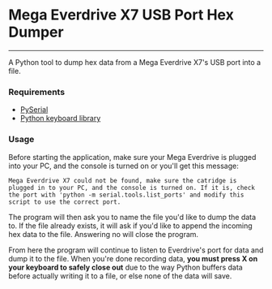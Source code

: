# Mega Everdrive X7 USB Port Hex Dumper

---
A Python tool to dump hex data from a Mega Everdrive X7's USB port into a file.

### Requirements
- [PySerial](https://pypi.org/project/pyserial/)
- [Python keyboard library](https://pypi.org/project/keyboard/)

### Usage

Before starting the application, make sure your Mega Everdrive is plugged into your PC, and the console is turned on or you'll get this message:

```
Mega Everdrive X7 could not be found, make sure the catridge is plugged in to your PC, and the console is turned on. If it is, check the port with 'python -m serial.tools.list_ports' and modify this script to use the correct port.
```

The program will then ask you to name the file you'd like to dump the data to. If the file already exists, it will ask if you'd like to append the incoming hex data to the file. Answering no will close the program.

From here the program will continue to listen to Everdrive's port for data and dump it to the file. When you're done recording data, **you must press X on your keyboard to safely close out** due to the way Python buffers data before actually writing it to a file, or else none of the data will save.

